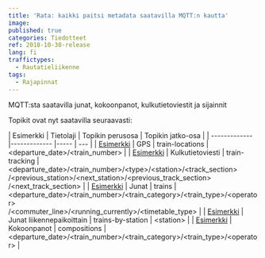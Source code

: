 ```yaml
---
title: 'Rata: kaikki paitsi metadata saatavilla MQTT:n kautta'
image:
published: true
categories: Tiedotteet
ref: 2018-10-30-release
lang: fi
traffictypes:
  - Rautatieliikenne
tags:
  - Rajapinnat
---
```


MQTT:sta saatavilla junat, kokoonpanot, kulkutietoviestit ja sijainnit

Topikit ovat nyt saatavilla seuraavasti:

| Esimerkki 			| Tietolaji | Topikin perusosa 	| Topikin jatko-osa | |
------------- 			|-------------				|-----				| --- | |
[Esimerkki](https://jsfiddle.net/k8sfd4an/53/) | GPS 					| train-locations 			|
\<departure_date>/\<train_number> | |
[Esimerkki](https://jsfiddle.net/cb2uj7kg/2/) | Kulkutietoviesti 		|
train-tracking 		|
\<departure_date>/\<train_number>/\<type>/\<station>/\<track_section><br>/\<previous_station>/\<next_station>/\<previous_track_section><br>/\<next_track_section>
| | [Esimerkki](https://jsfiddle.net/cb2uj7kg/) | Junat 					| trains 				|
\<departure_date>/\<train_number>/\<train_category>/\<train_type>/\<operator><br>/\<commuter_line>/\<running_currently>/\<timetable_type>
| | [Esimerkki](https://jsfiddle.net/a9dgjm10/1/) | Junat liikennepaikoittain |
trains-by-station 	| \<station> | |
[Esimerkki](https://jsfiddle.net/cb2uj7kg/3/) | Kokoonpanot 				| compositions |
\<departure_date>/\<train_number>/\<train_category>/\<train_type>/\<operator> |
